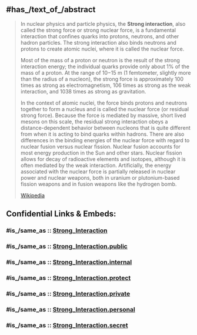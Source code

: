 ﻿---
aliases:
- "Strong interaction"
- "strong nuclear force"
- "strong force"
Commons_category: "Strong nuclear force"
described_by_source:
- '[[_Standards/WikiData/WD~Armenian_Soviet_Encyclopedia,2657718]]'
Dewey_Decimal_Classification: 539.7548
has_id_wikidata: Q11415
image: "http://commons.wikimedia.org/wiki/Special:FilePath/Nuclear%20Force%20anim%20smaller.gif"
instance_of:
- '[[_Standards/WikiData/WD~fundamental_interaction,104934]]'
Stack_Exchange_tag: "https://physics.stackexchange.com/tags/strong-force"
subclass_of:
- '[[_Standards/WikiData/WD~elementary_particle_interaction,71130616]]'
---

## #has_/text_of_/abstract 

> In nuclear physics and particle physics, the **Strong interaction**, 
> also called the strong force or strong nuclear force, is a fundamental interaction 
> that confines quarks into protons, neutrons, and other hadron particles. 
> The strong interaction also binds neutrons and protons to create atomic nuclei, 
> where it is called the nuclear force.
>
> Most of the mass of a proton or neutron is the result of the strong interaction energy; the individual quarks provide only about 1% of the mass of a proton. At the range of 10−15 m (1 femtometer, slightly more than the radius of a nucleon), the strong force is approximately 100 times as strong as electromagnetism, 106 times as strong as the weak interaction, and 1038 times as strong as gravitation.
>
> In the context of atomic nuclei, the force binds protons and neutrons together to form a nucleus and is called the nuclear force (or residual strong force). Because the force is mediated by massive, short lived mesons on this scale, the residual strong interaction obeys a distance-dependent behavior between nucleons that is quite different from when it is acting to bind quarks within hadrons. There are also differences in the binding energies of the nuclear force with regard to nuclear fusion versus nuclear fission. Nuclear fusion accounts for most energy production in the Sun and other stars. Nuclear fission allows for decay of radioactive elements and isotopes, although it is often mediated by the weak interaction. Artificially, the energy associated with the nuclear force is partially released in nuclear power and nuclear weapons, both in uranium or plutonium-based fission weapons and in fusion weapons like the hydrogen bomb.
>
> [Wikipedia](https://en.wikipedia.org/wiki/Strong%20interaction)


## Confidential Links & Embeds: 

### #is_/same_as :: [Strong_Interaction](/_Standards/Science/Physics/Fundamental_Interaction/Strong_Interaction.md) 

### #is_/same_as :: [Strong_Interaction.public](/_public/Science/Physics/Fundamental_Interaction/Strong_Interaction.public.md) 

### #is_/same_as :: [Strong_Interaction.internal](/_internal/Science/Physics/Fundamental_Interaction/Strong_Interaction.internal.md) 

### #is_/same_as :: [Strong_Interaction.protect](/_protect/Science/Physics/Fundamental_Interaction/Strong_Interaction.protect.md) 

### #is_/same_as :: [Strong_Interaction.private](/_private/Science/Physics/Fundamental_Interaction/Strong_Interaction.private.md) 

### #is_/same_as :: [Strong_Interaction.personal](/_personal/Science/Physics/Fundamental_Interaction/Strong_Interaction.personal.md) 

### #is_/same_as :: [Strong_Interaction.secret](/_secret/Science/Physics/Fundamental_Interaction/Strong_Interaction.secret.md)

